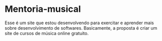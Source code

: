 # Mentoria-musical
Esse é um site que estou desenvolvendo para exercitar e aprender mais sobre desenvolvimento de softwares. Basicamente, a proposta é criar um site de cursos de música online gratuito.
